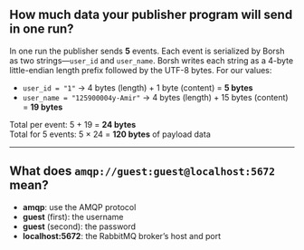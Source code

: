 ## How much data your publisher program will send in one run?

In one run the publisher sends **5** events. Each event is serialized by Borsh as two strings—`user_id` and `user_name`. Borsh writes each string as a 4-byte little-endian length prefix followed by the UTF-8 bytes. For our values:

- `user_id = "1"` → 4 bytes (length) + 1 byte (content) = **5 bytes**  
- `user_name = "125900004y-Amir"` → 4 bytes (length) + 15 bytes (content) = **19 bytes**

Total per event: 5 + 19 = **24 bytes**  
Total for 5 events: 5 × 24 = **120 bytes** of payload data

---

## What does `amqp://guest:guest@localhost:5672` mean?

- **amqp**: use the AMQP protocol  
- **guest** (first): the username  
- **guest** (second): the password  
- **localhost:5672**: the RabbitMQ broker’s host and port  
